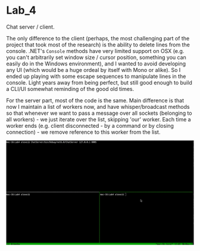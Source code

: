 # Lab_4

Chat server / client.

The only difference to the client (perhaps, the most challenging part of the project that took most of the research) is the ability to delete lines from the console. .NET's `Console` methods have very limited support on OSX (e.g. you can't arbitrarily set window size / cursor position, something you can easily do in the Windows environment), and I wanted to avoid developing any UI (which would be a huge ordeal by itself with Mono or alike). So I ended up playing with some escape sequences to manipulate lines in the console. Light years away from being perfect, but still good enough to build a CLI/UI somewhat reminding of the good old times.

For the server part, most of the code is the same. Main difference is that now I maintain a list of workers now, and have whisper/broadcast methods so that whenever we want to pass a message over all sockets (belonging to all workers) - we just iterate over the list, skipping 'our' worker. Each time a worker ends (e.g. client disconnected - by a command or by closing connection) - we remove reference to this worker from the list. 



![](../Screenshots/lab_4.gif)


